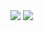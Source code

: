 <img src="https://github-readme-stats.vercel.app/api?username=Kyza&theme=dark&hide=['issues']&show_icons=true" />

<img src="https://visitor-badge.glitch.me/badge?page_id=Kyza.Kyza" />

